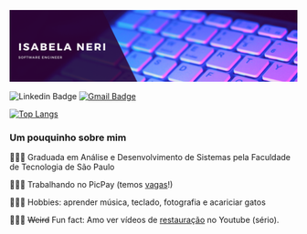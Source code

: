 ![Alt text](/banner2.png)

![Linkedin Badge](https://img.shields.io/badge/LinkedIn-e05297?style=flat&logo=linkedin&labelColor=e05297&link=https://www.linkedin.com/in/isabelaneri)
[![Gmail Badge](https://img.shields.io/badge/Gmail-e05297?style=flat&logo=Gmail&logoColor=white&link=mailto:isabelandss@gmail.com)](mailto:isabelandss@gmail.com)


[![Top Langs](https://github-readme-stats.vercel.app/api/top-langs/?username=isabelandss&layout=compact)]('')

### Um pouquinho sobre mim

👩🏾‍🎓 Graduada em Análise e Desenvolvimento de Sistemas pela Faculdade de Tecnologia de São Paulo

👩🏾‍💻 Trabalhando no PicPay (temos [vagas](https://picpay.gupy.io/)!)

👩🏾‍🎨 Hobbies: aprender música, teclado, fotografia e acariciar gatos

💁🏾‍♀️ <del>Weird</del> Fun fact: Amo ver vídeos de [restauração](https://www.youtube.com/results?search_query=restoration) no Youtube (sério).
